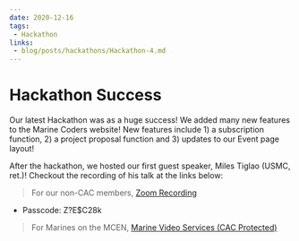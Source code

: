 ```yaml
---
date: 2020-12-16
tags:
 - Hackathon
links:
 - blog/posts/hackathons/Hackathon-4.md
---
```

# Hackathon Success
Our latest Hackathon was as a huge success!  We added many new features to the Marine Coders website! New features include 1) a subscription function, 2) a project proposal function and 3) updates to our Event page layout!

After the hackathon, we hosted our first guest speaker, Miles Tiglao (USMC, ret.)!  Checkout the recording of his talk at the links below:

> For our non-CAC members, [Zoom Recording](https://us02web.zoom.us/rec/share/8qntZYHsw4H1xkvCFS6YfwuYNu9eweyhi22OUYHwsQJwbFywtCqadBkYzQ_0nsFY.Szee4QhLQhLRYIGP)
* Passcode: Z?E$C28k

> For Marines on the MCEN, [Marine Video Services (CAC Protected)](https://www.marinenet.usmc.mil/mvs/Channel/Home.aspx?Id=1126)
